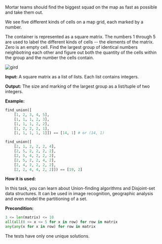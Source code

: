 Mortar teams should find the biggest squad on the map as fast as possible and take them out.

We see five different kinds of cells on a map grid, each marked by a number.

The container is represented as a square matrix.
The numbers 1 through 5 are used to label the different kinds of cells -- the elements of the matrix.
Zero is an empty cell.
Find the largest group of identical numbers neighbotring each other and
figure out both the quantity of the cells within the group and the number the cells contain.

![gird](radiation-search.png)

**Input:** A square matrix as a list of lists. Each list contains integers. 

**Output:** The size and marking of the largest group as a list/tuple of two integers.

**Example:**

```python
find_union([
    [1, 2, 3, 4, 5],
    [1, 1, 1, 2, 3],
    [1, 1, 1, 2, 2],
    [1, 2, 2, 2, 1],
    [1, 1, 1, 1, 1]]) == [14, 1] # or (14, 1)

find_union([
    [2, 1, 2, 2, 2, 4],
    [2, 5, 2, 2, 2, 2],
    [2, 5, 4, 2, 2, 2],
    [2, 5, 2, 2, 4, 2],
    [2, 4, 2, 2, 2, 2],
    [2, 2, 4, 4, 2, 2]]) == [19, 2]
```
**How it is used:**

In this task, you can learn about Union-finding algorithms and Disjoint-set data structures.
It can be used in image recognition, geographic analysis and even model the partitioning of a set.

**Precondition:**
```python
3 <= len(matrix) <= 10
all(all(0 <= x <= 5 for x in row) for row in matrix
any(any(x for x in row) for row in matrix
```

The tests have only one unique solutions.

